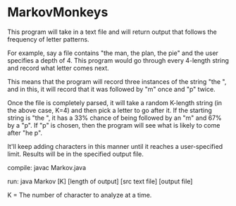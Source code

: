 # MarkovMonkeys

This program will take in a text file and will return output that follows the 
frequency of letter patterns.

For example, say a file contains "the man, the plan, the pie" and the user specifies a depth of 4. 
This program would go through every 4-length string and record what letter comes next. 

This means that the program will record three instances of the string "the ", and in this, it will 
record that it was followed by "m" once and "p" twice.

Once the file is completely parsed, it will take a random K-length string (in the above case, K=4) 
and then pick a letter to go after it. If the starting string is "the ", it has a 33% chance of being 
followed by an "m" and 67% by a "p". If "p" is chosen, then the program will see what is likely to come 
after "he p".

It'll keep adding characters in this manner until it reaches a user-specified limit. Results will be 
in the specified output file.

compile: javac Markov.java

run: java Markov [K] [length of output] [src text file] [output file]

K = The number of character to analyze at a time.
